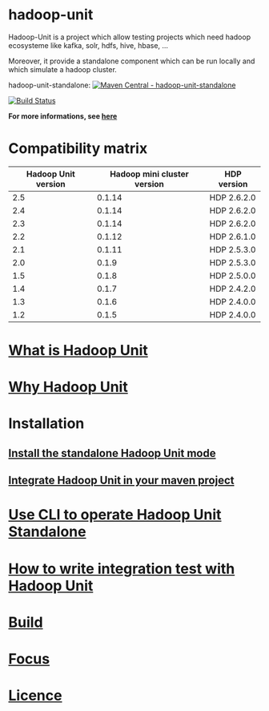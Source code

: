 hadoop-unit
====================

Hadoop-Unit is a project which allow testing projects which need hadoop ecosysteme like kafka, solr, hdfs, hive, hbase, ...

Moreover, it provide a standalone component which can be run locally and which simulate a hadoop cluster.

hadoop-unit-standalone:
[![Maven Central - hadoop-unit-standalone](https://maven-badges.herokuapp.com/maven-central/fr.jetoile.hadoop/hadoop-unit-standalone/badge.svg)](https://maven-badges.herokuapp.com/maven-central/fr.jetoile.hadoop/hadoop-unit-standalone)

[![Build Status](https://travis-ci.org/jetoile/hadoop-unit.svg?branch=master)](https://travis-ci.org/jetoile/hadoop-unit)


**For more informations, see [here](https://blog.jetoile.fr/hadoop-unit)**

# Compatibility matrix

| Hadoop Unit version  | Hadoop mini cluster version | HDP version |
| ------------- | ------------- | ------------- |
| 2.5 | 0.1.14 | HDP 2.6.2.0 |
| 2.4 | 0.1.14 | HDP 2.6.2.0 |
| 2.3 | 0.1.14 | HDP 2.6.2.0 |
| 2.2 | 0.1.12 | HDP 2.6.1.0 |
| 2.1 | 0.1.11 | HDP 2.5.3.0 |
| 2.0 | 0.1.9 | HDP 2.5.3.0 |
| 1.5 | 0.1.8 | HDP 2.5.0.0 |
| 1.4 | 0.1.7 | HDP 2.4.2.0 |
| 1.3 | 0.1.6 | HDP 2.4.0.0 |
| 1.2 | 0.1.5 | HDP 2.4.0.0 |


# [What is Hadoop Unit](http://blog.jetoile.fr/hadoop-unit/what-is-hadoop-unit.html)

# [Why Hadoop Unit](http://blog.jetoile.fr/hadoop-unit/why-hadoop-unit.html)

# Installation
## [Install the standalone Hadoop Unit mode](http://blog.jetoile.fr/hadoop-unit/install-hadoop-unit-standalone.html)
## [Integrate Hadoop Unit in your maven project](http://blog.jetoile.fr/hadoop-unit/maven-usage.html)

# [Use CLI to operate Hadoop Unit Standalone](http://blog.jetoile.fr/hadoop-unit/cli.html)

# [How to write integration test with Hadoop Unit](http://blog.jetoile.fr/hadoop-unit/howto-integrationtest.html)

# [Build](http://blog.jetoile.fr/hadoop-unit/howto-build.html)

# [Focus](http://blog.jetoile.fr/hadoop-unit/focus.html)

# [Licence](http://blog.jetoile.fr/hadoop-unit/licence.html)
